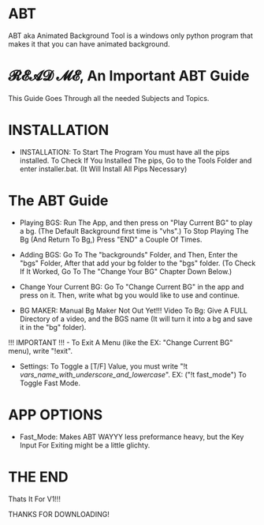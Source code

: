 # ABT

ABT aka Animated Background Tool is a windows only python program that makes it that you can have animated background.

# 𝓡𝓔𝓐𝓓 𝓜𝓔, An Important ABT Guide

This Guide Goes Through all the needed Subjects and Topics.


# INSTALLATION

- INSTALLATION:
To Start The Program You must have all the pips installed. To Check If You Installed The pips, Go to the Tools Folder and enter installer.bat. (It Will Install All Pips Necessary)


# The ABT Guide

- Playing BGS:
Run The  App, and then press on "Play Current BG" to play a bg. (The Default Background first time is "vhs".)
To Stop Playing The Bg (And Return To Bg,) Press "END" a Couple Of Times. 

- Adding BGS:
Go To The "backgrounds" Folder, and Then, Enter the "bgs" Folder, After that add your bg folder to the "bgs" folder. (To Check If It Worked, Go To The "Change Your BG" Chapter Down Below.)

- Change Your Current BG:
Go To "Change Current BG" in the app and press on it. 
Then, write what bg you would like to use and continue.

- BG MAKER:
Manual Bg Maker Not Out Yet!!!
Video To Bg: Give A FULL Directory of a video, and the BGS name (It will turn it into a bg and save it in the "bg" folder).

!!! IMPORTANT !!! - To Exit  A  Menu (like the EX: "Change Current BG" menu), write "!exit".

- Settings:
To Toggle a [T/F] Value, you must write "!t *vars_name_with_underscore_and_lowercase*".  EX: ("!t fast_mode") To Toggle Fast Mode.
 
# APP OPTIONS
- Fast_Mode: Makes ABT WAYYY less preformance heavy, but the Key Input For Exiting might be a little glichty.


# THE END

Thats It For V1!!!

THANKS FOR DOWNLOADING!

